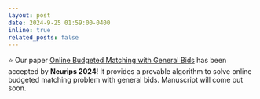 ```yaml
---
layout: post
date: 2024-9-25 01:59:00-0400
inline: true
related_posts: false
---
```


:star: Our paper [Online Budgeted Matching with General Bids]() has been accepted by **Neurips 2024**! It provides a provable algorithm to solve online budgeted matching problem with general bids. Manuscript will come out soon.

